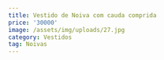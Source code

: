 ```yaml
---
title: Vestido de Noiva com cauda comprida
price: '30000'
image: /assets/img/uploads/27.jpg
category: Vestidos
tag: Noivas
---
```


